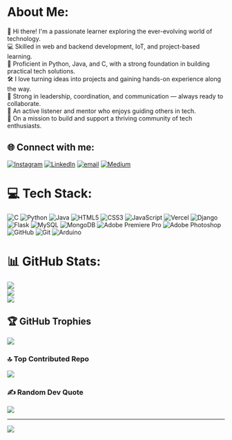 # About Me:
👋 Hi there! I'm a passionate learner exploring the ever-evolving world of technology.<br/>
💻 Skilled in web and backend development, IoT, and project-based learning.<br/>
🧠 Proficient in Python, Java, and C, with a strong foundation in building practical tech solutions.<br/>
🛠️ I love turning ideas into projects and gaining hands-on experience along the way.<br/>
🤝 Strong in leadership, coordination, and communication — always ready to collaborate.<br/>
💬 An active listener and mentor who enjoys guiding others in tech.<br/>
🌱 On a mission to build and support a thriving community of tech enthusiasts.<br/>


## 🌐 Connect with me:
[![Instagram](https://img.shields.io/badge/Instagram-%23E4405F.svg?logo=Instagram&logoColor=white)](https://instagram.com/jomi_.xn) [![LinkedIn](https://img.shields.io/badge/LinkedIn-%230077B5.svg?logo=linkedin&logoColor=white)](https://linkedin.com/in/jomin-binny-a51238224/) [![email](https://img.shields.io/badge/Email-D14836?logo=gmail&logoColor=white)](mailto:jominbinny21@gmail.com) [![Medium](https://img.shields.io/badge/Medium-12100E?logo=medium&logoColor=white)](https://medium.com/@jominbinny21)

# 💻 Tech Stack:
![C](https://img.shields.io/badge/c-%2300599C.svg?style=plastic&logo=c&logoColor=white) ![Python](https://img.shields.io/badge/python-3670A0?style=plastic&logo=python&logoColor=ffdd54) ![Java](https://img.shields.io/badge/java-%23ED8B00.svg?style=plastic&logo=openjdk&logoColor=white) ![HTML5](https://img.shields.io/badge/html5-%23E34F26.svg?style=plastic&logo=html5&logoColor=white) ![CSS3](https://img.shields.io/badge/css3-%231572B6.svg?style=plastic&logo=css3&logoColor=white) ![JavaScript](https://img.shields.io/badge/javascript-%23323330.svg?style=plastic&logo=javascript&logoColor=%23F7DF1E) ![Vercel](https://img.shields.io/badge/vercel-%23000000.svg?style=plastic&logo=vercel&logoColor=white) ![Django](https://img.shields.io/badge/django-%23092E20.svg?style=plastic&logo=django&logoColor=white) ![Flask](https://img.shields.io/badge/flask-%23000.svg?style=plastic&logo=flask&logoColor=white) ![MySQL](https://img.shields.io/badge/mysql-4479A1.svg?style=plastic&logo=mysql&logoColor=white) ![MongoDB](https://img.shields.io/badge/MongoDB-%234ea94b.svg?style=plastic&logo=mongodb&logoColor=white) ![Adobe Premiere Pro](https://img.shields.io/badge/Adobe%20Premiere%20Pro-9999FF.svg?style=plastic&logo=Adobe%20Premiere%20Pro&logoColor=white) ![Adobe Photoshop](https://img.shields.io/badge/adobe%20photoshop-%2331A8FF.svg?style=plastic&logo=adobe%20photoshop&logoColor=white)  ![GitHub](https://img.shields.io/badge/github-%23121011.svg?style=plastic&logo=github&logoColor=white) ![Git](https://img.shields.io/badge/git-%23F05033.svg?style=plastic&logo=git&logoColor=white) ![Arduino](https://img.shields.io/badge/-Arduino-00979D?style=plastic&logo=Arduino&logoColor=white)  
# 📊 GitHub Stats:
![](https://github-readme-stats.vercel.app/api?username=jominbinny&theme=gruvbox&hide_border=false&include_all_commits=false&count_private=false)<br/>
![](https://nirzak-streak-stats.vercel.app/?user=jominbinny&theme=gruvbox&hide_border=false)<br/>
![](https://github-readme-stats.vercel.app/api/top-langs/?username=jominbinny&theme=gruvbox&hide_border=false&include_all_commits=false&count_private=false&layout=compact)

## 🏆 GitHub Trophies
![](https://github-profile-trophy.vercel.app/?username=jominbinny&theme=radical&no-frame=false&no-bg=false&margin-w=4)

### 🔝 Top Contributed Repo
![](https://github-contributor-stats.vercel.app/api?username=jominbinny&limit=5&theme=gruvbox&combine_all_yearly_contributions=true)

### ✍️ Random Dev Quote
![](https://quotes-github-readme.vercel.app/api?type=horizontal&theme=radical)

---
[![](https://visitcount.itsvg.in/api?id=jominbinny&icon=2&color=0)](https://visitcount.itsvg.in)

<!-- Proudly created with GPRM ( https://gprm.itsvg.in ) -->
